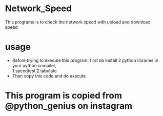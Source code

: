 # Network_Speed
This programs is to check the network speed with upload and download speed

# usage
* Before trying to execute this program, first do install 2 python libraries in your python compiler,  
1.speedtest
2.tabulate
* Then copy this code and do execute

# This program is copied from @python_genius on instagram
